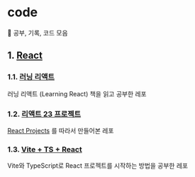 # code
📒 공부, 기록, 코드 모음
## 1. [React](https://github.com/jong-k/code/tree/main/React)
### 1.1. [러닝 리액트](https://github.com/jong-k/code/tree/main/React/learning-react2)
러닝 리액트 (Learning React) 책을 읽고 공부한 레포
### 1.2. [리액트 23 프로젝트](https://github.com/jong-k/code/tree/main/React/react-23projects)
[React Projects](https://github.com/john-smilga/react-projects) 를 따라서 만들어본 레포
### 1.3. [Vite + TS + React](https://github.com/jong-k/code/tree/main/React/vite-ts)
Vite와 TypeScript로 React 프로젝트를 시작하는 방법을 공부한 레포